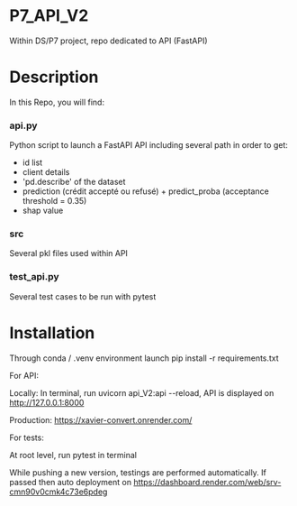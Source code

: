 # P7_API_V2

Within DS/P7 project, repo dedicated to API (FastAPI)

# Description

In this Repo, you will find:

### api.py ###

Python script to launch a FastAPI API including several path in order to get:

- id list
- client details
- 'pd.describe' of the dataset
- prediction (crédit accepté ou refusé) + predict_proba (acceptance threshold = 0.35)
- shap value

### src ###

Several pkl files used within API 

### test_api.py ###

Several test cases to be run with pytest


# Installation

Through conda / .venv environment launch pip install -r requirements.txt

For API:

Locally:
In terminal, run uvicorn api_V2:api --reload, API is displayed on http://127.0.0.1:8000

Production: https://xavier-convert.onrender.com/

For tests:

At root level, run pytest in terminal

While pushing a new version, testings are performed automatically. If passed then auto deployment on https://dashboard.render.com/web/srv-cmn90v0cmk4c73e6pdeg


